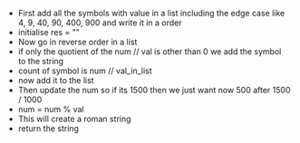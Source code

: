 - First add all the symbols with value in a list including the edge case like 4, 9, 40, 90, 400, 900 and write it in a order
- initialise res = ""
- Now go in reverse order in a list
- if only the quotient of the num // val is other than 0 we add the symbol to the string
- count of symbol is num // val_in_list
- now add it to the list
- Then update the num so if its 1500 then we just want now 500 after 1500 / 1000
- num = num % val
- This will create a roman string 
- return the string
